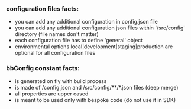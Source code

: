 ### configuration files facts:

- you can add any additional configuration in config.json file
- you can add any additional configuration json files within '/src/config' directory (file names don't matter)
- each configuration file has to define 'general' object
- environmental options local|development|staging|production are optional for all configuration files

### bbConfig constant facts:
 
- is generated on fly with build process
- is made of /config.json and /src/config/**/*.json files (deep merge)
- all properties are upper cased 
- is meant to be used only with bespoke code (do not use it in SDK)